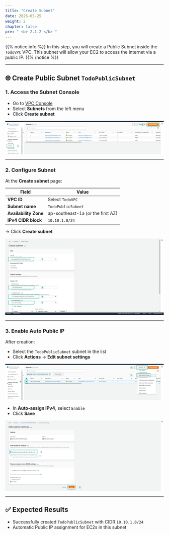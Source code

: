 ```yaml
---
title: "Create Subnet"
date: 2025-05-25
weight: 2
chapter: false
pre: " <b> 2.1.2 </b> "
---
```


{{% notice info %}}
In this step, you will create a Public Subnet inside the `TodoVPC` VPC. This subnet will allow your EC2 to access the internet via a public IP.
{{% /notice %}}

---

## 🌐 Create Public Subnet `TodoPublicSubnet`

### 1. Access the Subnet Console

- Go to [VPC Console](https://console.aws.amazon.com/vpc/home)
- Select **Subnets** from the left menu
- Click **Create subnet**

![Subnet](/images/2.prerequisite/003-create-subnet.png)

---

### 2. Configure Subnet

At the **Create subnet** page:

| Field                | Value                              |
|----------------------|------------------------------------|
| **VPC ID**           | Select `TodoVPC`                   |
| **Subnet name**      | `TodoPublicSubnet`                 |
| **Availability Zone**| ap-southeast-1a (or the first AZ)  |
| **IPv4 CIDR block**  | `10.10.1.0/24`                     |

→ Click **Create subnet**

![Subnet](/images/2.prerequisite/004-create-subnet.png)

---

### 3. Enable Auto Public IP

After creation:

- Select the `TodoPublicSubnet` subnet in the list
- Click **Actions** → **Edit subnet settings**

![Subnet](/images/2.prerequisite/005-edit-subnet-setting.png)

- In **Auto-assign IPv4**, select `Enable`
- Click **Save**

![Subnet](/images/2.prerequisite/006-enable-public-ip.png)

---

## ✅ Expected Results

- Successfully created `TodoPublicSubnet` with CIDR `10.10.1.0/24`
- Automatic Public IP assignment for EC2s in this subnet